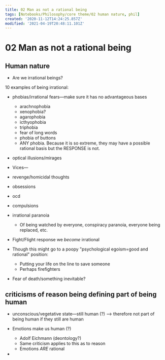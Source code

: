 ```yaml
---
title: 02 Man as not a rational being
tags: [Notebooks/Philosophy/core theme/02 human nature, phil]
created: '2020-11-12T14:24:25.857Z'
modified: '2021-04-19T20:48:11.101Z'
---
```


# 02 Man as not a rational being
## Human nature

- Are we irrational beings?

10 examples of being irrational:

- phobias/irrational fears—make sure it has no advantageous bases
  - arachnophobia
  - xenophobia?
  - agarophobia
  - icthyophobia
  - triphobia
  - fear of long words
  - phobia of buttons
  - ANY phobia. Because it is so extreme, they may have a possible rational basis but the RESPONSE is not.
- optical illusions/mirages
- Vices—
- revenge/homicidal thoughts
- obsessions
- ocd
- compulsions
- irrational paranoia
  - Of being watched by everyone, conspiracy paranoia, everyone being replaced, etc.
- Fight/Flight response we *become* irrational
- Though this might go to a poopy "psychological egoism=good and rational" position:
  -  Putting your life on the line to save someone
  - Perhaps firefighters

- Fear of death/something inevitable?



## criticisms of reason being defining part of being human

- unconscious/vegetative state—still human (?)  —> therefore not part of being human if they still are human

- Emotions make us human (?)
  - Adolf Eichmann (deontology?)
  - Same criticism applies to this as to reason
  - Emotions *ARE* rational

- 

